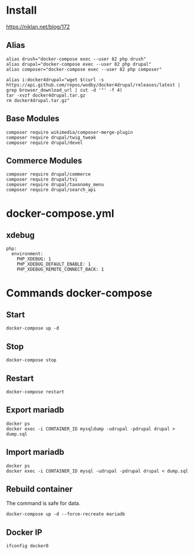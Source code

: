 # Install
https://niklan.net/blog/172

## Alias
~~~
alias drush="docker-compose exec --user 82 php drush"
alias drupal="docker-compose exec --user 82 php drupal"
alias composer="docker-compose exec --user 82 php composer"

alias i:docker4drupal="wget $(curl -s https://api.github.com/repos/wodby/docker4drupal/releases/latest | grep browser_download_url | cut -d '"' -f 4)
tar -xvzf docker4drupal.tar.gz
rm docker4drupal.tar.gz"
~~~

## Base Modules

~~~
composer require wikimedia/composer-merge-plugin
composer require drupal/twig_tweak
composer require drupal/devel
~~~

## Commerce Modules

~~~
composer require drupal/commerce
composer require drupal/tvi
composer require drupal/taxonomy_menu
composer require drupal/search_api
~~~

# docker-compose.yml

## xdebug

~~~
php:
  environment:
    PHP_XDEBUG: 1
    PHP_XDEBUG_DEFAULT_ENABLE: 1
    PHP_XDEBUG_REMOTE_CONNECT_BACK: 1
~~~

# Commands docker-compose

## Start

~~~
docker-compose up -d
~~~

## Stop

~~~
docker-compose stop
~~~

## Restart

~~~
docker-compose restart
~~~

## Export mariadb

~~~
docker ps
docker exec -i CONTAINER_ID mysqldump -udrupal -pdrupal drupal > dump.sql
~~~

## Import mariadb

~~~
docker ps
docker exec -i CONTAINER_ID mysql -udrupal -pdrupal drupal < dump.sql
~~~

## Rebuild container

The command is safe for data.

~~~
docker-compose up -d --force-recreate mariadb
~~~

## Docker IP

~~~
ifconfig docker0
~~~

